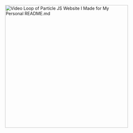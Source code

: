 <img src="https://github.com/matthewwbolton/matthewwbolton_public/blob/main/Animated%20GIF-source.gif" alt="Video Loop of Particle JS Website I Made for My Personal README.md" width="400">
<!--
**matthewwbolton/matthewwbolton** is a ✨ _special_ ✨ repository because its `README.md` (this file) appears on your GitHub profile.

<!-- Here are some ideas to get you started:

- 🔭 I’m currently working on ...
- 🌱 I’m currently learning ...
- 👯 I’m looking to collaborate on ...
- 🤔 I’m looking for help with ...
- 💬 Ask me about ...
- 📫 How to reach me: ...
- 😄 Pronouns: ...
- ⚡ Fun fact: ... -->
